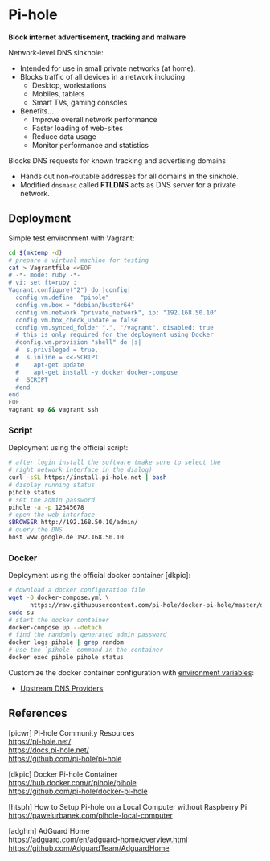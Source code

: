 # Pi-hole

**Block internet advertisement, tracking and malware**

Network-level DNS sinkhole:

* Intended for use in small private networks (at home).
* Blocks traffic of all devices in a network including
  - Desktop, workstations
  - Mobiles, tablets
  - Smart TVs, gaming consoles
* Benefits...
  - Improve overall network performance
  - Faster loading of web-sites
  - Reduce data usage
  - Monitor performance and statistics

Blocks DNS requests for known tracking and advertising domains

* Hands out non-routable addresses for all domains in the sinkhole.
* Modified `dnsmasq` called **FTLDNS** acts as DNS server for a private network.

## Deployment

Simple test environment with Vagrant:

```bash
cd $(mktemp -d)
# prepare a virtual machine for testing
cat > Vagrantfile <<EOF
# -*- mode: ruby -*-
# vi: set ft=ruby :
Vagrant.configure("2") do |config|
  config.vm.define  "pihole"
  config.vm.box = "debian/buster64"
  config.vm.network "private_network", ip: "192.168.50.10"
  config.vm.box_check_update = false
  config.vm.synced_folder ".", "/vagrant", disabled: true
  # this is only required for the deployment using Docker
  #config.vm.provision "shell" do |s|
  #  s.privileged = true,
  #  s.inline = <<-SCRIPT
  #    apt-get update
  #    apt-get install -y docker docker-compose
  #  SCRIPT
  #end
end
EOF
vagrant up && vagrant ssh
```

### Script

Deployment using the official script:

```bash
# after login install the software (make sure to select the 
# right network interface in the dialog)
curl -sSL https://install.pi-hole.net | bash
# display running status
pihole status
# set the admin password
pihole -a -p 12345678
# open the web-interface
$BROWSER http://192.168.50.10/admin/
# query the DNS
host www.google.de 192.168.50.10
```

### Docker

Deployment using the official docker container [dkpic]:

```bash
# download a docker configuration file
wget -O docker-compose.yml \
      https://raw.githubusercontent.com/pi-hole/docker-pi-hole/master/docker-compose.yml.example
sudo su 
# start the docker container
docker-compose up --detach
# find the randomly generated admin password
docker logs pihole | grep random
# use the `pihole` command in the container
docker exec pihole pihole status
```

Customize the docker container configuration with [environment variables][01]:

* [Upstream DNS Providers][02]

## References

[picwr] Pi-hole Community Resources  
<https://pi-hole.net/>  
<https://docs.pi-hole.net/>  
<https://github.com/pi-hole/pi-hole>

[dkpic] Docker Pi-hole Container  
<https://hub.docker.com/r/pihole/pihole>  
<https://github.com/pi-hole/docker-pi-hole>

[htsph] How to Setup Pi-hole on a Local Computer without Raspberry Pi  
<https://pawelurbanek.com/pihole-local-computer>

[adghm] AdGuard Home  
<https://adguard.com/en/adguard-home/overview.html>  
<https://github.com/AdguardTeam/AdguardHome>

[01]: https://github.com/pi-hole/docker-pi-hole/#environment-variables
[02]: https://docs.pi-hole.net/guides/dns/upstream-dns-providers/
